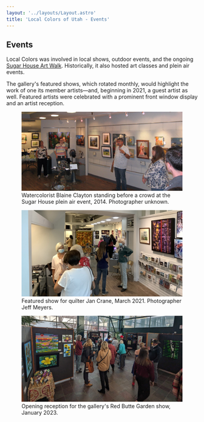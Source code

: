 ```yaml
---
layout: '../layouts/Layout.astro'
title: 'Local Colors of Utah - Events'
---
```


## Events

Local Colors was involved in local shows, outdoor events, and the ongoing [Sugar House Art Walk](https://www.facebook.com/sugarhouseartwalk/). Historically, it also hosted art classes and plein air events.

The gallery's featured shows, which rotated monthly, would highlight the work of one its member artists—and, beginning in 2021, a guest artist as well. Featured artists were celebrated with a prominent front window display and an artist reception.

<figure>
	<img alt="A crowd inside the gallery, all focused on artist Blaine Clayton." src="/images/2014-sh-plein-air.jpg">
    <figcaption>Watercolorist Blaine Clayton standing before a crowd at the Sugar House plein air event, 2014. Photographer unknown.</figcaption>
</figure>
<figure>
	<img alt="A crowd of masked gallery visitors, some conversing with featured artist Jan Crane." src="/images/2021-08-jan-featured-show.jpg">
    <figcaption>Featured show for quilter Jan Crane, March 2021. Photographer Jeff Meyers.</figcaption>
</figure>
<figure>
	<img alt="A crowd mingling with artists. Paintings are hung on modular panels spread throughout the room." src="/images/2023-01-14-rbg.jpg">
    <figcaption>Opening reception for the gallery's Red Butte Garden show, January 2023.</figcaption>
</figure>

